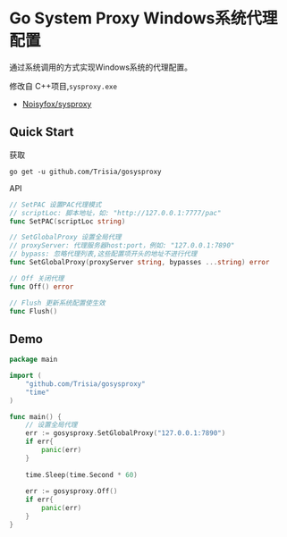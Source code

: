 # Go System Proxy Windows系统代理配置


通过系统调用的方式实现Windows系统的代理配置。


修改自 C++项目,`sysproxy.exe`

- [Noisyfox/sysproxy](https://github.com/Noisyfox/sysproxy)


## Quick Start

获取
```
go get -u github.com/Trisia/gosysproxy
```

API
```go
// SetPAC 设置PAC代理模式
// scriptLoc: 脚本地址，如: "http://127.0.0.1:7777/pac"
func SetPAC(scriptLoc string)

// SetGlobalProxy 设置全局代理
// proxyServer: 代理服务器host:port，例如: "127.0.0.1:7890"
// bypass: 忽略代理列表,这些配置项开头的地址不进行代理
func SetGlobalProxy(proxyServer string, bypasses ...string) error

// Off 关闭代理
func Off() error

// Flush 更新系统配置使生效
func Flush()
```

## Demo

```go
package main

import (
	"github.com/Trisia/gosysproxy"
	"time"
)

func main() {
    // 设置全局代理
    err := gosysproxy.SetGlobalProxy("127.0.0.1:7890")
    if err{
        panic(err)
    }
    
    time.Sleep(time.Second * 60)
    
    err := gosysproxy.Off()
    if err{
        panic(err)
    }
}

```